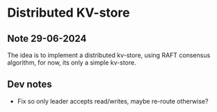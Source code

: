 # Distributed KV-store

## Note 29-06-2024
The idea is to implement a distributed kv-store, using RAFT consensus algorithm, for now, its only a simple kv-store.


## Dev notes

* Fix so only leader accepts read/writes, maybe re-route otherwise?